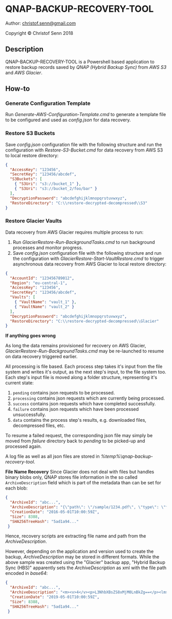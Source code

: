 # QNAP-BACKUP-RECOVERY-TOOL

Author: christof.senn@gmail.com

Copyright © Christof Senn 2018

## Description
QNAP-BACKUP-RECOVERY-TOOL is a Powershell based application to restore backup records saved by *QNAP (Hybrid Backup Sync)* from *AWS S3* and *AWS Glacier*.


## How-to 

### Generate Configuration Template
Run *Generate-AWS-Configuration-Template.cmd* to generate a template file to be configured and used as *config.json* for data recovery.

### Restore S3 Buckets
Save *config.json* configuration file with the following structure and run the configuration with *Restore-S3-Bucket.cmd* for data recovery from AWS S3 to local restore directory:
```json
{
  "AccessKey": "123456",
  "SecretKey": "123456/abcdef",
  "S3Buckets": [
    { "S3Uri": "s3://bucket_1" },
    { "S3Uri": "s3://bucket_2/foo/bar" }
  ],
  "DecryptionPassword": "abcdefghijklmnopqrstuvwxyz",
  "RestoreDirectory": "C:\\restore-decrypted-decompressed\\S3"
}
```

### Restore Glacier Vaults
Data recovery from AWS Glacier requires multiple process to run:
1. Run *GlacierRestore-Run-BackgroundTasks.cmd* to run background processes and monitor progress.
2. Save *config.json* configuration file with the following structure and run the configuration with *GlacierRestore-Start-VaultRestore.cmd* to trigger asynchronous data recovery from AWS Glacier to local restore directory:
```json
{
  "AccountId": "123456789012",
  "Region": "eu-central-1",
  "AccessKey": "123456",
  "SecretKey": "123456/abcdef",
  "Vaults": [
    { "VaultName": "vault_1" },
    { "VaultName": "vault_2" }
  ],
  "DecryptionPassword": "abcdefghijklmnopqrstuvwxyz",
  "RestoreDirectory": "C:\\restore-decrypted-decompressed\\Glacier"
}
```

**If anything goes wrong**

As long the data remains provisioned for recovery on AWS Glacier, *GlacierRestore-Run-BackgroundTasks.cmd* may be re-launched to resume on data recovery triggered earlier.

All processing is file based. Each process step takes it's input from the file system and writes it's output, as the next step's input, to the file system too. Each step's input file is moved along a folder structure, representing it's current state: 

1. `pending` contains json requests to be processed.
2. `processing` contains json requests which are currently being processed.
3. `success` contains json requests which have completed successfully.
4. `failure` contains json requests which have been processed unsuccessfully.
5. `data` contains the process step's results, e.g. downloaded files, decompressed files, etc.

To resume a failed request, the corresponding json file may simply be moved from *failure* directory back to *pending* to be picked-up and processed again.

A log file as well as all json files are stored in *%temp%\qnap-backup-recovery-tool*.

**File Name Recovery**
Since Glacier does not deal with files but handles binary blobs only, QNAP stores file information in the so called `ArchiveDescription` field which is part of the metadata than can be set for each blob:
```json
{
  "ArchiveId": "abc...",
  "ArchiveDescription": "{\"path\": \"/sample/1234.pdf\", \"type\": \"file\"}",
  "CreationDate": "2016-05-01T10:00:59Z",
  "Size": 8388,
  "SHA256TreeHash": "5ad1a94..."
 }
```

Hence, recovery scripts are extracting file name and path from the *ArchiveDescription*.

However, depending on the application and version used to create the backup, *ArchiveDescription* may be stored in different formats. While the above sample was created using the "Glacier" backup app, "Hybrid Backup Sync (HBS)" apparently sets the *ArchiveDescription* as xml with the file path encoded in *base64*:

```json
{
  "ArchiveId": "abc...",
  "ArchiveDescription": "<m><v>4</v><p>L3NhbXBsZS8xMjM0LnBkZg==</p><lm>20190501T100059Z</lm></m>",
  "CreationDate": "2019-05-01T10:00:59Z",
  "Size": 8388,
  "SHA256TreeHash": "5ad1a94..."
 }
```